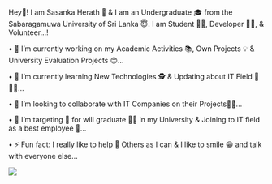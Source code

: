 Hey👋! I am Sasanka Herath 🤝 & I am an Undergraduate 🎓 from the Sabaragamuwa University of Sri Lanka 😇. I am Student 🧑‍💻, Developer 👨‍💻, & Volunteer...!

•	🔭 I’m currently working on my Academic Activities 📚, Own Projects 💡 & University Evaluation Projects 😊...

•	🌱 I’m currently learning New Technologies 🕵️‍ & Updating about IT Field 💼👨‍💻...

•	👯 I’m looking to collaborate with IT Companies on their Projects🤜🤛...

•	🤔 I’m targeting 🎯 for will graduate 👨‍🎓 in my University & Joining to IT field as a best employee 🤵...

•	⚡ Fun fact: I really like to help 🙌 Others as I can & I like to smile 😁 and talk with everyone else...

<img src="https://github-readme-stats.vercel.app/api?username=iamsasa1&&show_icons=true&title_color=ffffff&icon_color=bb2acf&text_color=daf7dc&bg_color=151515">
